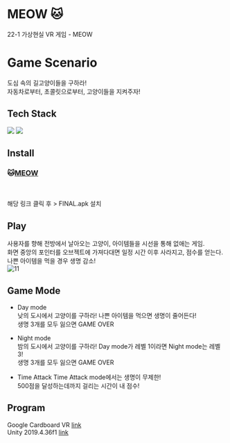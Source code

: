 # MEOW 🐱
22-1 가상현실 VR 게임 - MEOW

# Game Scenario
도심 속의 길고양이들을 구하라! <br>
자동차로부터, 초콜릿으로부터, 고양이들을 지켜주자! <br>

## Tech Stack
<img src="https://img.shields.io/badge/unity-%23000000.svg?style=for-the-badge&logo=unity&logoColor=white"/> <img src="https://img.shields.io/badge/c%23-%23239120.svg?style=for-the-badge&logo=c-sharp&logoColor=white"/>
<br>

## Install
### 🐱[MEOW](https://drive.google.com/drive/folders/1d2MBTOgFrdRe1A0w2y3Orud0d3N3Us4D?usp=sharing)
<br><br>
해당 링크 클릭 후 > FINAL.apk 설치
<br>

## Play
사용자를 향해 전방에서 날아오는 고양이, 아이템들을 시선을 통해 없애는 게임.<br>
화면 중앙의 포인터를 오브젝트에 가져다대면 일정 시간 이후 사라지고, 점수를 얻는다.<br>
나쁜 아이템을 먹을 경우 생명 감소!<br>
![11](https://user-images.githubusercontent.com/61587396/173175782-327c3f3f-cc65-4342-88d1-9be4f15734d6.png)


## Game Mode
- Day mode <br>
  낮의 도시에서 고양이를 구하라! 나쁜 아이템을 먹으면 생명이 줄어든다!<br>
  생명 3개를 모두 잃으면 GAME OVER<br>
  
- Night mode<br>
  밤의 도시에서 고양이를 구하라! Day mode가 레벨 1이라면 Night mode는 레벨 3!<br>
  생명 3개를 모두 잃으면 GAME OVER<br>
  
- Time Attack 
  Time Attack mode에서는 생명이 무제한!<br>
  500점을 달성하는데까지 걸리는 시간이 내 점수! <br>



## Program
Google Cardboard VR [link](https://arvr.google.com/cardboard/)<br>
Unity 2019.4.36f1 [link](https://unity.com/kr)

